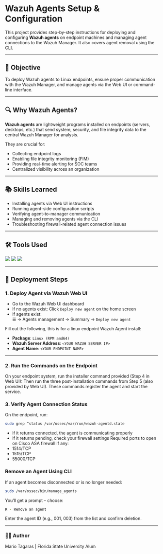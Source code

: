 # Wazuh Agents Setup & Configuration  
This project provides step-by-step instructions for deploying and configuring **Wazuh agents** on endpoint machines and managing agent connections to the Wazuh Manager. It also covers agent removal using the CLI.

---

## 🎯 Objective  
To deploy Wazuh agents to Linux endpoints, ensure proper communication with the Wazuh Manager, and manage agents via the Web UI or command-line interface.

---

## 🔍 Why Wazuh Agents?  
**Wazuh agents** are lightweight programs installed on endpoints (servers, desktops, etc.) that send system, security, and file integrity data to the central Wazuh Manager for analysis.

They are crucial for:
- Collecting endpoint logs
- Enabling file integrity monitoring (FIM)
- Providing real-time alerting for SOC teams
- Centralized visibility across an organization

---

## 📚 Skills Learned  
- Installing agents via Web UI instructions  
- Running agent-side configuration scripts  
- Verifying agent-to-manager communication  
- Managing and removing agents via the CLI  
- Troubleshooting firewall-related agent connection issues

---

## 🛠️ Tools Used  
<div>
  <img src="https://img.shields.io/badge/-Wazuh_Agent-000000?&style=for-the-badge&logo=Wazuh&logoColor=white" />
  <img src="https://img.shields.io/badge/-RHEL-EE0000?&style=for-the-badge&logo=Red-Hat&logoColor=white" />
  <img src="https://img.shields.io/badge/-Cisco_ASA-1BA0D7?&style=for-the-badge&logo=Cisco&logoColor=white" />
</div>

---

## 📝 Deployment Steps

### 1. Deploy Agent via Wazuh Web UI  
- Go to the Wazuh Web UI dashboard
- If no agents exist: Click `Deploy new agent` on the home screen  
- If agents exist:  
  ☰ → Agents management → Summary → `Deploy new agent`

Fill out the following, this is for a linux endpoint Wazuh Agent install:
- **Package**: `Linux (RPM amd64)`  
- **Wazuh Server Address**: `<YOUR WAZUH SERVER IP>`  
- **Agent Name**: `<YOUR ENDPOINT NAME>`

---

### 2. Run the Commands on the Endpoint  
On your endpoint system, run the installer command provided (Step 4 in Web UI):
Then run the three post-installation commands from Step 5 (also provided by Web UI). 
These commands register the agent and start the service.

### 3. Verify Agent Connection Status
On the endpoint, run:
```bash
sudo grep ^status /var/ossec/var/run/wazuh-agentd.state
```
- If it returns connected, the agent is communicating properly
- If it returns pending, check your firewall settings
Required ports to open on Cisco ASA firewall if any:
- 1514/TCP
- 1515/TCP
- 55000/TCP

### Remove an Agent Using CLI
If an agent becomes disconnected or is no longer needed:
```bash
sudo /var/ossec/bin/manage_agents
```
You’ll get a prompt – choose:
```bash
R - Remove an agent 
```
Enter the agent ID (e.g., 001, 003) from the list and confirm deletion.

---

### 👨‍💻 Author
Mario Tagaras | Florida State University Alum















